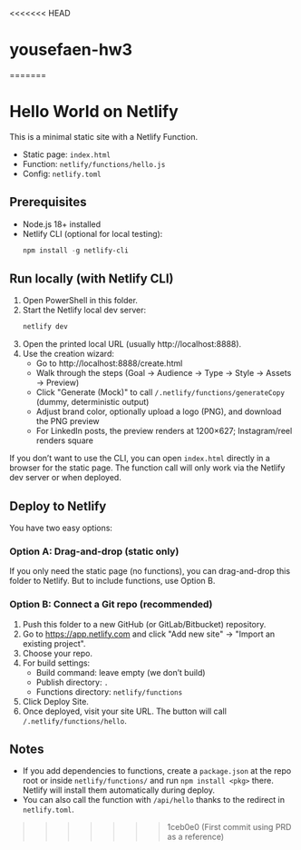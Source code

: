 <<<<<<< HEAD
# yousefaen-hw3
=======
# Hello World on Netlify

This is a minimal static site with a Netlify Function.

- Static page: `index.html`
- Function: `netlify/functions/hello.js`
- Config: `netlify.toml`

## Prerequisites
- Node.js 18+ installed
- Netlify CLI (optional for local testing):
  ```powershell
  npm install -g netlify-cli
  ```

## Run locally (with Netlify CLI)
1. Open PowerShell in this folder.
2. Start the Netlify local dev server:
   ```powershell
   netlify dev
   ```
3. Open the printed local URL (usually http://localhost:8888).
4. Use the creation wizard:
   - Go to http://localhost:8888/create.html
   - Walk through the steps (Goal → Audience → Type → Style → Assets → Preview)
   - Click "Generate (Mock)" to call `/.netlify/functions/generateCopy` (dummy, deterministic output)
   - Adjust brand color, optionally upload a logo (PNG), and download the PNG preview
   - For LinkedIn posts, the preview renders at 1200×627; Instagram/reel renders square

If you don’t want to use the CLI, you can open `index.html` directly in a browser for the static page. The function call will only work via the Netlify dev server or when deployed.

## Deploy to Netlify
You have two easy options:

### Option A: Drag-and-drop (static only)
If you only need the static page (no functions), you can drag-and-drop this folder to Netlify. But to include functions, use Option B.

### Option B: Connect a Git repo (recommended)
1. Push this folder to a new GitHub (or GitLab/Bitbucket) repository.
2. Go to https://app.netlify.com and click "Add new site" -> "Import an existing project".
3. Choose your repo.
4. For build settings:
   - Build command: leave empty (we don’t build)
   - Publish directory: `.`
   - Functions directory: `netlify/functions`
5. Click Deploy Site.
6. Once deployed, visit your site URL. The button will call `/.netlify/functions/hello`.

## Notes
- If you add dependencies to functions, create a `package.json` at the repo root or inside `netlify/functions/` and run `npm install <pkg>` there. Netlify will install them automatically during deploy.
- You can also call the function with `/api/hello` thanks to the redirect in `netlify.toml`.
>>>>>>> 1ceb0e0 (First commit using PRD as a reference)
